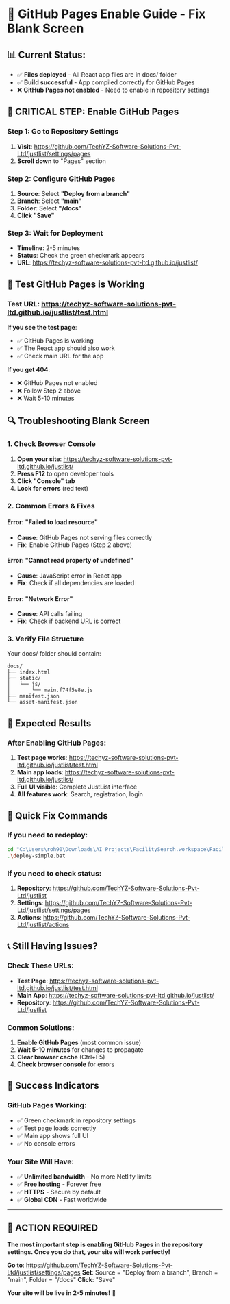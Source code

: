 # 🚨 GitHub Pages Enable Guide - Fix Blank Screen

## 📊 **Current Status:**
- ✅ **Files deployed** - All React app files are in docs/ folder
- ✅ **Build successful** - App compiled correctly for GitHub Pages
- ❌ **GitHub Pages not enabled** - Need to enable in repository settings

## 🔧 **CRITICAL STEP: Enable GitHub Pages**

### **Step 1: Go to Repository Settings**
1. **Visit**: https://github.com/TechYZ-Software-Solutions-Pvt-Ltd/justlist/settings/pages
2. **Scroll down** to "Pages" section

### **Step 2: Configure GitHub Pages**
1. **Source**: Select **"Deploy from a branch"**
2. **Branch**: Select **"main"**
3. **Folder**: Select **"/docs"**
4. **Click "Save"**

### **Step 3: Wait for Deployment**
- **Timeline**: 2-5 minutes
- **Status**: Check the green checkmark appears
- **URL**: https://techyz-software-solutions-pvt-ltd.github.io/justlist/

## 🧪 **Test GitHub Pages is Working**

### **Test URL**: https://techyz-software-solutions-pvt-ltd.github.io/justlist/test.html

**If you see the test page**:
- ✅ GitHub Pages is working
- ✅ The React app should also work
- ✅ Check main URL for the app

**If you get 404**:
- ❌ GitHub Pages not enabled
- ❌ Follow Step 2 above
- ❌ Wait 5-10 minutes

## 🔍 **Troubleshooting Blank Screen**

### **1. Check Browser Console**
1. **Open your site**: https://techyz-software-solutions-pvt-ltd.github.io/justlist/
2. **Press F12** to open developer tools
3. **Click "Console" tab**
4. **Look for errors** (red text)

### **2. Common Errors & Fixes**

#### **Error: "Failed to load resource"**
- **Cause**: GitHub Pages not serving files correctly
- **Fix**: Enable GitHub Pages (Step 2 above)

#### **Error: "Cannot read property of undefined"**
- **Cause**: JavaScript error in React app
- **Fix**: Check if all dependencies are loaded

#### **Error: "Network Error"**
- **Cause**: API calls failing
- **Fix**: Check if backend URL is correct

### **3. Verify File Structure**
Your docs/ folder should contain:
```
docs/
├── index.html
├── static/
│   └── js/
│       └── main.f74f5e8e.js
├── manifest.json
└── asset-manifest.json
```

## 🎯 **Expected Results**

### **After Enabling GitHub Pages:**
1. **Test page works**: https://techyz-software-solutions-pvt-ltd.github.io/justlist/test.html
2. **Main app loads**: https://techyz-software-solutions-pvt-ltd.github.io/justlist/
3. **Full UI visible**: Complete JustList interface
4. **All features work**: Search, registration, login

## 🚀 **Quick Fix Commands**

### **If you need to redeploy:**
```bash
cd "C:\Users\roh90\Downloads\AI Projects\FacilitySearch.workspace\Facilty Search Production"
.\deploy-simple.bat
```

### **If you need to check status:**
1. **Repository**: https://github.com/TechYZ-Software-Solutions-Pvt-Ltd/justlist
2. **Settings**: https://github.com/TechYZ-Software-Solutions-Pvt-Ltd/justlist/settings/pages
3. **Actions**: https://github.com/TechYZ-Software-Solutions-Pvt-Ltd/justlist/actions

## 📞 **Still Having Issues?**

### **Check These URLs:**
- **Test Page**: https://techyz-software-solutions-pvt-ltd.github.io/justlist/test.html
- **Main App**: https://techyz-software-solutions-pvt-ltd.github.io/justlist/
- **Repository**: https://github.com/TechYZ-Software-Solutions-Pvt-Ltd/justlist

### **Common Solutions:**
1. **Enable GitHub Pages** (most common issue)
2. **Wait 5-10 minutes** for changes to propagate
3. **Clear browser cache** (Ctrl+F5)
4. **Check browser console** for errors

## 🎊 **Success Indicators**

### **GitHub Pages Working:**
- ✅ Green checkmark in repository settings
- ✅ Test page loads correctly
- ✅ Main app shows full UI
- ✅ No console errors

### **Your Site Will Have:**
- ✅ **Unlimited bandwidth** - No more Netlify limits
- ✅ **Free hosting** - Forever free
- ✅ **HTTPS** - Secure by default
- ✅ **Global CDN** - Fast worldwide

---

## 🎯 **ACTION REQUIRED**

**The most important step is enabling GitHub Pages in the repository settings. Once you do that, your site will work perfectly!**

**Go to**: https://github.com/TechYZ-Software-Solutions-Pvt-Ltd/justlist/settings/pages
**Set**: Source = "Deploy from a branch", Branch = "main", Folder = "/docs"
**Click**: "Save"

**Your site will be live in 2-5 minutes!** 🚀
